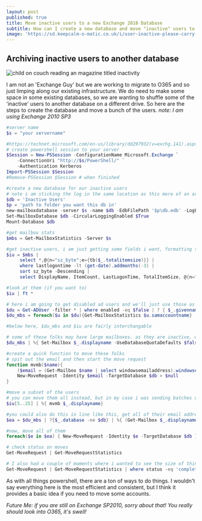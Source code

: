 ```yaml
---
layout: post
published: true
title: Move inactive users to a new Exchange 2010 Database
subtitle: How can I create a new database and move "inactive" users to it
image: 'https://sd.keepcalm-o-matic.co.uk/i/user-inactive-please-carry-on.png'
---
```

## Archiving inactive users to another database

![child on couch reading an magazine titled inactivity](https://s3.amazonaws.com/lowres.cartoonstock.com/children-children-childhood-fat-lazy-computer-cgon637_low.jpg)

I am not an 'Exchange Guy' but we are working to migrate to O365 and so just limping along our existing infrastructure. We do need to make some space in some existing databases, so we are wanting to shuffle some of the 'inactive' users to another database on a different drive. So here are the steps to create the database and move a bunch of the users. _note: I am using Exchange 2010 SP3_

``` powershell
#server name
$s = "your servername"

#https://technet.microsoft.com/en-us/library/dd297932(v=exchg.141).aspx
# create powershell session to your server
$Session = New-PSSession -ConfigurationName Microsoft.Exchange `
	-ConnectionUri "http://$s/PowerShell/" `
	-Authentication Kerberos
Import-PSSession $Session
#Remove-PSSession $Session # when finished

#create a new database for our inactive users
# note i am sticking the log in the same location as this more of an archive and i have circular logging enabled. this isn't a best practice, but i only had one extra drive. =)
$db = 'Inactive Users'
$p = 'path to folder you want this db in'
new-mailboxdatabase -server $s -name $db -EdbFilePath '$p\db.edb' -LogFolderPath $p
Set-MailboxDatabase $db -CircularLoggingEnabled $True
Mount-Database $db

#get mailbox stats
$mbs = Get-MailboxStatistics -Server $s

#get inactive users, i am just getting some fields i want, formatting them, and looking for folks who have logged in sometime in the last three months.
$iu = $mbs |
     select *,@{n="sz_byte";e={tb($_.totalitemsize)}} |
     where lastlogontime -lt (get-date).addmonths(-3) |
     sort sz_byte -Descending |
     select DisplayName, ItemCount, LastLogonTime, TotalItemSize, @{n="sz_GB";e={[math]::round($_.sz_byte/1024/1024/1024,2)}}

#look at them (if you want to)
$iu | ft *

# here i am going to get disabled ad users and we'll just use those as inactive as well
$du = Get-ADUser -filter * | where enabled -eq $false | ? { $_.givenname.length -gt 0}
$du_mbs = foreach($u in $du){Get-MailboxStatistics $u.samaccountname}

#below here, $du_mbs and $iu are fairly interchangable

# some of these folks may have large mailboxes. as they are inactive, we'll just remove all the quotas so we can archive them
$du_mbs | %{ Set-Mailbox $_.displayname -UseDatabaseQuotaDefaults $false -IssueWarningQuota unlimited -ProhibitSendQuota unlimited -ProhibitSendReceiveQuota unlimited}

#create a quick function to move these folks
# spit out the email and then start the move request
function mvmb($name){
	($email = (Get-Mailbox $name | select windowsemailaddress).windowsemailaddress)
	New-MoveRequest -Identity $email -TargetDatabase $db > $null
}

#move a subset of the users
# you can move them all instead, but in my case i was sending batches up of various sizes
$iu[5..25] | %{ mvmb $_.displayname}

#you could also do this in line like this, get all of their email addresses
$ea = $du_mbs | ?{$_.database -ne $db} | %{ (Get-Mailbox $_.displayname | select windowsemailaddress).windowsemailaddress}

#now, move all of them
foreach($e in $ea) { New-MoveRequest -Identity $e -TargetDatabase $db }

# check status on moves
Get-MoveRequest | Get-MoveRequestStatistics

# I also had a couple of moments where i wanted to see the size of things moved and filter through the other details, for that I used something like this:
Get-MoveRequest | Get-MoveRequestStatistics | where status -eq 'completed' | select *,@{n="sz_byte";e={tb($_.totalmailboxsize)}} | ft @{n="sz_GB";e={[math]::round($_.sz_byte/1024/1024/1024,2)}},*
```

As with all things powershell, there are a ton of ways to do things. I wouldn't say everything here is the most efficient and consistent, but I think it provides a basic idea if you need to move some accounts.

_Future Me: if you are still on Exchange SP2010, sorry about that! You really should look into O365, it's swell!_
